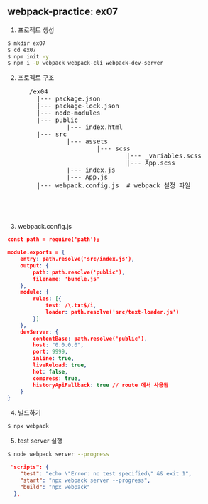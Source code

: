 ## webpack-practice: ex07
1. 프로젝트 생성
``` bash
$ mkdir ex07
$ cd ex07
$ npm init -y
$ npm i -D webpack webpack-cli webpack-dev-server 
```

2. 프로젝트 구조
    <pre>
      /ex04
        |--- package.json
        |--- package-lock.json
        |--- node-modules
        |--- public
                |--- index.html
        |--- src
                |--- assets
                        |--- scss
                                |--- _variables.scss
                                |--- App.scss
                |--- index.js
                |--- App.js
        |--- webpack.config.js  # webpack 설정 파일
    <pre>

3. webpack.config.js
```json
const path = require('path');

module.exports = {
    entry: path.resolve('src/index.js'),
    output: {
        path: path.resolve('public'),
        filename: 'bundle.js'
    },
    module: {
        rules: [{
            test: /\.txt$/i,
            loader: path.resolve('src/text-loader.js')
        }] 
    },
    devServer: {
        contentBase: path.resolve('public'),
        host: "0.0.0.0",
        port: 9999,
        inline: true,
        liveReload: true,
        hot: false,
        compress: true,
        historyApiFallback: true // route 에서 사용됨
    }
}
```

4. 빌드하기
``` bash
$ npx webpack
```

5. test server 실행
``` bash
$ node webpack server --progress
```

```json
 "scripts": {
    "test": "echo \"Error: no test specified\" && exit 1",
    "start": "npx webpack server --progress",
    "build": "npx webpack"
  },
```
